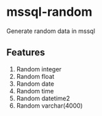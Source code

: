 # mssql-random

Generate random data in mssql

## Features

1. Random integer
2. Random float
3. Random date
4. Random time
5. Random datetime2
6. Random varchar(4000)
